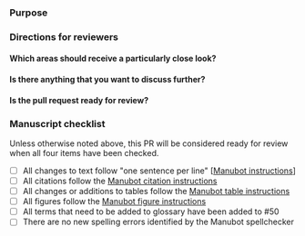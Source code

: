 ### Purpose

<!--What issue does your pull request address?-->

### Directions for reviewers

#### Which areas should receive a particularly close look?


#### Is there anything that you want to discuss further?


#### Is the pull request ready for review?


### Manuscript checklist

<!--Remove this section if the changes are not relevant to the manuscript itself-->

Unless otherwise noted above, this PR will be considered ready for review when all four items have been checked.

- [ ] All changes to text follow "one sentence per line" [[Manubot instructions](https://github.com/jaybee84/ml-in-rd/blob/draft-branch/USAGE.md#manubot-markdown)]
- [ ] All citations follow the [Manubot citation instructions](https://github.com/jaybee84/ml-in-rd/blob/draft-branch/USAGE.md#citations)
- [ ] All changes or additions to tables follow the [Manubot table instructions](https://github.com/jaybee84/ml-in-rd/blob/draft-branch/USAGE.md#tables)
- [ ] All figures follow the [Manubot figure instructions](https://github.com/jaybee84/ml-in-rd/blob/draft-branch/USAGE.md#figures)
- [ ] All terms that need to be added to glossary have been added to #50 
- [ ] There are no new spelling errors identified by the Manubot spellchecker
